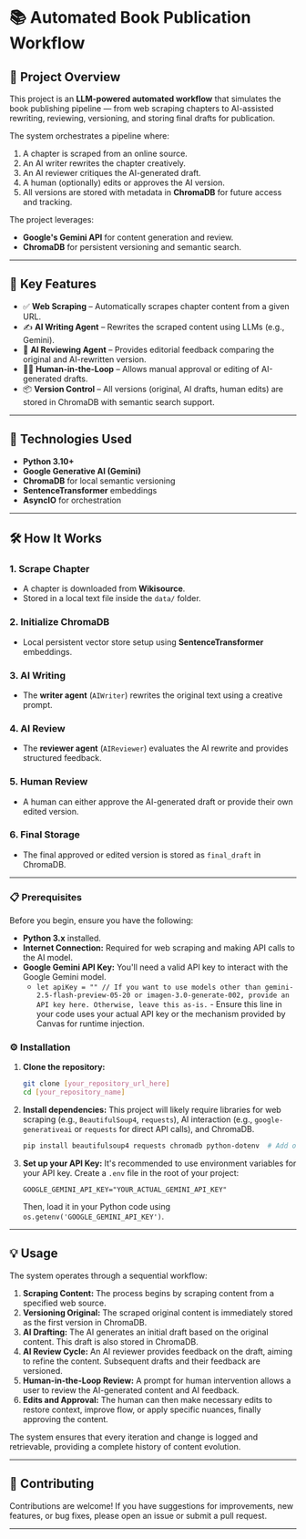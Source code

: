 # 📚 Automated Book Publication Workflow

## 🚀 Project Overview
This project is an **LLM-powered automated workflow** that simulates the book publishing pipeline — from web scraping chapters to AI-assisted rewriting, reviewing, versioning, and storing final drafts for publication.

The system orchestrates a pipeline where:
1. A chapter is scraped from an online source.
2. An AI writer rewrites the chapter creatively.
3. An AI reviewer critiques the AI-generated draft.
4. A human (optionally) edits or approves the AI version.
5. All versions are stored with metadata in **ChromaDB** for future access and tracking.

The project leverages:
- **Google's Gemini API** for content generation and review.
- **ChromaDB** for persistent versioning and semantic search.

---

## 🧠 Key Features
- ✅ **Web Scraping** – Automatically scrapes chapter content from a given URL.
- ✍️ **AI Writing Agent** – Rewrites the scraped content using LLMs (e.g., Gemini).
- 🧐 **AI Reviewing Agent** – Provides editorial feedback comparing the original and AI-rewritten version.
- 🧑‍💻 **Human-in-the-Loop** – Allows manual approval or editing of AI-generated drafts.
- 📦 **Version Control** – All versions (original, AI drafts, human edits) are stored in ChromaDB with semantic search support.

---

## 🔧 Technologies Used
- **Python 3.10+**
- **Google Generative AI (Gemini)**
- **ChromaDB** for local semantic versioning
- **SentenceTransformer** embeddings
- **AsyncIO** for orchestration

---

## 🛠️ How It Works

### 1. Scrape Chapter
- A chapter is downloaded from **Wikisource**.
- Stored in a local text file inside the `data/` folder.

### 2. Initialize ChromaDB
- Local persistent vector store setup using **SentenceTransformer** embeddings.

### 3. AI Writing
- The **writer agent** (`AIWriter`) rewrites the original text using a creative prompt.

### 4. AI Review
- The **reviewer agent** (`AIReviewer`) evaluates the AI rewrite and provides structured feedback.

### 5. Human Review
- A human can either approve the AI-generated draft or provide their own edited version.

### 6. Final Storage
- The final approved or edited version is stored as `final_draft` in ChromaDB.

---

### 📋 Prerequisites

Before you begin, ensure you have the following:

* **Python 3.x** installed.
* **Internet Connection:** Required for web scraping and making API calls to the AI model.
* **Google Gemini API Key:** You'll need a valid API key to interact with the Google Gemini model.
    * `let apiKey = "" // If you want to use models other than gemini-2.5-flash-preview-05-20 or imagen-3.0-generate-002, provide an API key here. Otherwise, leave this as-is.` - Ensure this line in your code uses your actual API key or the mechanism provided by Canvas for runtime injection.

### ⚙️ Installation

1.  **Clone the repository:**
    ```bash
    git clone [your_repository_url_here]
    cd [your_repository_name]
    ```
2.  **Install dependencies:**
    This project will likely require libraries for web scraping (e.g., `BeautifulSoup4`, `requests`), AI interaction (e.g., `google-generativeai` or `requests` for direct API calls), and ChromaDB.
    ```bash
    pip install beautifulsoup4 requests chromadb python-dotenv  # Add other necessary libraries here
    ```
3.  **Set up your API Key:**
    It's recommended to use environment variables for your API key. Create a `.env` file in the root of your project:
    ```
    GOOGLE_GEMINI_API_KEY="YOUR_ACTUAL_GEMINI_API_KEY"
    ```
    Then, load it in your Python code using `os.getenv('GOOGLE_GEMINI_API_KEY')`.

---

## 💡 Usage

The system operates through a sequential workflow:

1.  **Scraping Content:** The process begins by scraping content from a specified web source.
2.  **Versioning Original:** The scraped original content is immediately stored as the first version in ChromaDB.
3.  **AI Drafting:** The AI generates an initial draft based on the original content. This draft is also stored in ChromaDB.
4.  **AI Review Cycle:** An AI reviewer provides feedback on the draft, aiming to refine the content. Subsequent drafts and their feedback are versioned.
5.  **Human-in-the-Loop Review:** A prompt for human intervention allows a user to review the AI-generated content and AI feedback.
6.  **Edits and Approval:** The human can then make necessary edits to restore context, improve flow, or apply specific nuances, finally approving the content.

The system ensures that every iteration and change is logged and retrievable, providing a complete history of content evolution.

---

## 🤝 Contributing

Contributions are welcome! If you have suggestions for improvements, new features, or bug fixes, please open an issue or submit a pull request.

---



